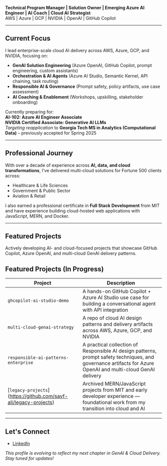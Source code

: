 **Technical Program Manager | Solution Owner | Emerging Azure AI Engineer | AI Coach | Cloud AI Strategist**  
AWS | Azure | GCP | NVIDIA | OpenAI | GitHub Copilot  

---

## Current Focus

I lead enterprise-scale cloud AI delivery across AWS, Azure, GCP, and NVIDIA, focusing on:

- **GenAI Solution Engineering** (Azure OpenAI, GitHub Copilot, prompt engineering, custom assistants)
- **Orchestration & AI Agents** (Azure AI Studio, Semantic Kernel, API chaining, task routing)
- **Responsible AI & Governance** (Prompt safety, policy artifacts, use case assessment)
- **AI Coaching & Enablement** (Workshops, upskilling, stakeholder onboarding)


Currently preparing for:  
**AI-102: Azure AI Engineer Associate**  
**NVIDIA Certified Associate: Generative AI LLMs**  
*Targeting reapplication* to **Georgia Tech MS in Analytics (Computational Data)** – previously accepted for Spring 2025

---

## Professional Journey

With over a decade of experience across **AI, data, and cloud transformations**, I’ve delivered multi-cloud solutions for Fortune 500 clients across:

- Healthcare & Life Sciences  
- Government & Public Sector  
- Aviation & Retail  

I also earned a professional certificate in **Full Stack Development** from MIT and have experience building cloud-hosted web applications with JavaScript, MERN, and Docker.

---

## Featured Projects

Actively developing AI- and cloud-focused projects that showcase GitHub Copilot, Azure OpenAI, and multi-cloud GenAI delivery patterns.

## Featured Projects (In Progress)

| Project | Description |
|--------|-------------|
| `ghcopilot-ai-studio-demo` | A hands-on GitHub Copilot + Azure AI Studio use case for building a conversational agent with API integration |
| `multi-cloud-genai-strategy` | A repo of cloud AI design patterns and delivery artifacts across AWS, Azure, GCP, and NVIDIA |
| `responsible-ai-patterns-enterprise` | A practical collection of Responsible AI design patterns, prompt safety techniques, and governance artifacts for Azure OpenAI and multi-cloud GenAI delivery |
| [`legacy-projects`] (https://github.com/sayf-ali/legacy-projects)| Archived MERN/JavaScript projects from MIT and early developer experience — foundational work from my transition into cloud and AI |

---

## Let's Connect

- [LinkedIn](https://linkedin.com/in/sayf-ali-cloud-consultant)

*This profile is evolving to reflect my next chapter in GenAI & Cloud Delivery. Stay tuned for updates!*
